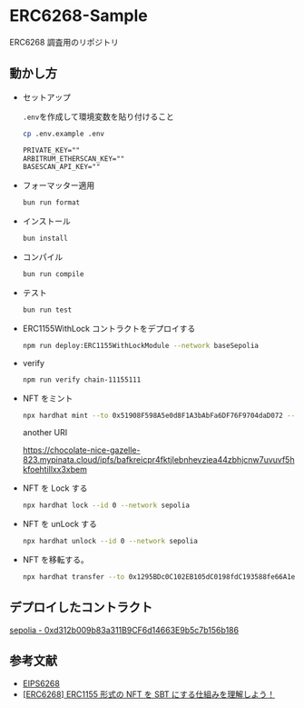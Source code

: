 # ERC6268-Sample

ERC6268 調査用のリポジトリ

## 動かし方

- セットアップ

  `.env`を作成して環境変数を貼り付けること

  ```bash
  cp .env.example .env
  ```

  ```txt
  PRIVATE_KEY=""
  ARBITRUM_ETHERSCAN_KEY=""
  BASESCAN_API_KEY=""
  ```

- フォーマッター適用

  ```bash
  bun run format
  ```

- インストール

  ```bash
  bun install
  ```

- コンパイル

  ```bash
  bun run compile
  ```

- テスト

  ```bash
  bun run test
  ```

- ERC1155WithLock コントラクトをデプロイする

  ```bash
  npm run deploy:ERC1155WithLockModule --network baseSepolia
  ```

- verify

  ```bash
  npm run verify chain-11155111
  ```

- NFT をミント

  ```bash
  npx hardhat mint --to 0x51908F598A5e0d8F1A3bAbFa6DF76F9704daD072 --id 0 --amount 1 --uri https://chocolate-nice-gazelle-823.mypinata.cloud/ipfs/bafkreibqlgz36cado4gmjf5nfbrltkxuz5z2merrcd73caay7xhvtbapem --network sepolia
  ```

  another URI

  https://chocolate-nice-gazelle-823.mypinata.cloud/ipfs/bafkreicpr4fktjlebnhevziea44zbhjcnw7uvuvf5hkfoehtillxx3xbem

- NFT を Lock する

  ```bash
  npx hardhat lock --id 0 --network sepolia
  ```

- NFT を unLock する

  ```bash
  npx hardhat unlock --id 0 --network sepolia
  ```

- NFT を移転する。

  ```bash
  npx hardhat transfer --to 0x1295BDc0C102EB105dC0198fdC193588fe66A1e4 --id 0 --amount 1 --network sepolia
  ```

## デプロイしたコントラクト

[sepolia - 0xd312b009b83a311B9CF6d14663E9b5c7b156b186](https://sepolia.etherscan.io/address/0xd312b009b83a311B9CF6d14663E9b5c7b156b186#code)

## 参考文献

- [EIPS6268](https://eips.ethereum.org/EIPS/eip-6268)
- [[ERC6268] ERC1155 形式の NFT を SBT にする仕組みを理解しよう！](https://qiita.com/cardene/items/5ac107681eac3328258d)
